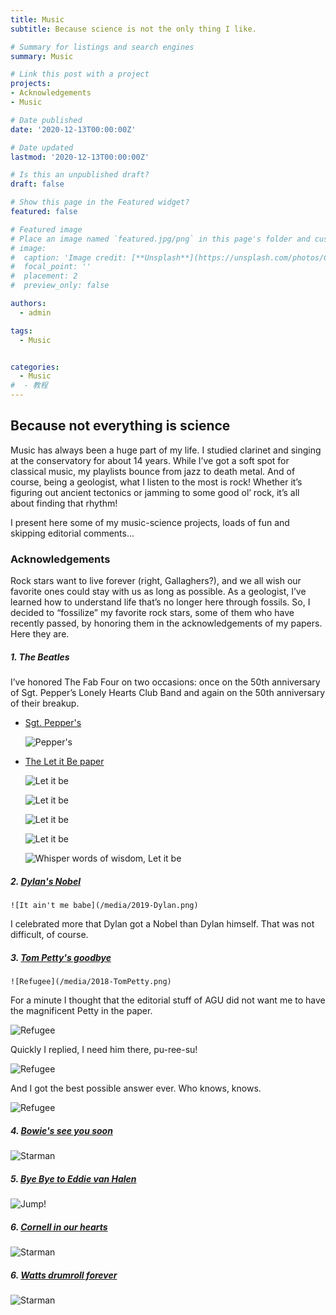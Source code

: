 ```yaml
---
title: Music
subtitle: Because science is not the only thing I like. 

# Summary for listings and search engines
summary: Music

# Link this post with a project
projects:
- Acknowledgements
- Music

# Date published
date: '2020-12-13T00:00:00Z'

# Date updated
lastmod: '2020-12-13T00:00:00Z'

# Is this an unpublished draft?
draft: false

# Show this page in the Featured widget?
featured: false

# Featured image
# Place an image named `featured.jpg/png` in this page's folder and customize its options here.
# image:
#  caption: 'Image credit: [**Unsplash**](https://unsplash.com/photos/CpkOjOcXdUY)'
#  focal_point: ''
#  placement: 2
#  preview_only: false

authors:
  - admin

tags:
  - Music


categories:
  - Music
#  - 教程
---
```


## **Because not everything is science**
Music has always been a huge part of my life. I studied clarinet and singing at the conservatory for about 14 years. While I’ve got a soft spot for classical music, my playlists bounce from jazz to death metal. And of course, being a geologist, what I listen to the most is rock! Whether it’s figuring out ancient tectonics or jamming to some good ol’ rock, it’s all about finding that rhythm!

I present here some of my music-science projects, loads of fun and skipping editorial comments...

### Acknowledgements
Rock stars want to live forever (right, Gallaghers?), and we all wish our favorite ones could stay with us as long as possible. As a geologist, I’ve learned how to understand life that’s no longer here through fossils. So, I decided to “fossilize” my favorite rock stars, some of them who have recently passed, by honoring them in the acknowledgements of my papers. Here they are.

##### 1. The Beatles
I’ve honored The Fab Four on two occasions: once on the 50th anniversary of Sgt. Pepper’s Lonely Hearts Club Band and again on the 50th anniversary of their breakup.

* [Sgt. Pepper's](/publication/2017-pastor-galan-jibg/)  
 
    ![Pepper's](/media/2017-SgtPeppers.png)


* [The Let it Be paper](https://danielpastorgalan.com/publication/2020-pastor-galan-se/)

    ![Let it be](/media/2020-Beatles1.png)

    ![Let it be](/media/2020-Beatles2.png)

    ![Let it be](/media/2020-Beatles3.png)   

    ![Let it be](/media/2020-Beatles4.png)

    ![Whisper words of wisdom, Let it be](/media/2020-Beatles.png)

##### 2. [Dylan's Nobel](/publication/2019-pastor-galan-igr/)

    ![It ain't me babe](/media/2019-Dylan.png)

I celebrated more that Dylan got a Nobel than Dylan himself. That was not difficult, of course.

##### 3. [Tom Petty's goodbye](/publication/2018-pastor-galan-tecto/)

    ![Refugee](/media/2018-TomPetty.png)

For a minute I thought that the editorial stuff of AGU did not want me to have the magnificent Petty in the paper.

  ![Refugee](/media/Mailtompetty1.png)

Quickly I replied, I need him there, pu-ree-su!

  ![Refugee](/media/Mailtompetty2.png)

And I got the best possible answer ever. Who knows, knows.

  ![Refugee](/media/Mailtompetty3.png)

##### 4. [Bowie's see you soon](/publication/2021-leite-mendes-gsf/)

  ![Starman](/media/2021-Bowie.png)

##### 5. [Bye Bye to Eddie van Halen](/publication/2021-pastor-galan-gji/)

  ![Jump!](/media/2021-VanHalen.png)

##### 6. [Cornell in our hearts](/publication/2021-pastor-galan-epsl/)

  ![Starman](/media/2021-Cornell.png)

##### 6. [Watts drumroll forever](/publication/2022-pastor-galan-esr/)

  ![Starman](/media/2021-CharlieWattswie.png)